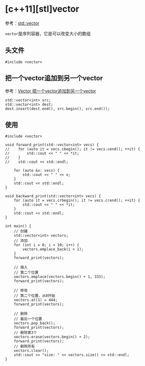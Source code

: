 
# [c++11][stl]vector

参考：[std::vector](http://www.cplusplus.com/reference/vector/vector/)

`vector`是序列容器，它是可以改变大小的数组

## 头文件

```
#include <vector>
```

## 把一个vector追加到另一个vector

参考：[Vector 把一个vector追加到另一个vector](https://blog.csdn.net/Fly_as_tadpole/article/details/82710781)

```
std::vector<int> src;
std::vector<int> dest;
dest.insert(dest.end(), src.begin(), src.end());
```

## 使用

```
#include <vector>

void forward_print(std::vector<int> vecs) {
//    for (auto it = vecs.cbegin(); it != vecs.cend(); ++it) {
//        std::cout << " " << *it;
//    }
//    std::cout << std::endl;

    for (auto &x: vecs) {
        std::cout << " " << x;
    }
    std::cout << std::endl;
}

void backward_print(std::vector<int> vecs) {
    for (auto it = vecs.crbegin(); it != vecs.crend(); ++it) {
        std::cout << " " << *it;
    }
    std::cout << std::endl;
}

int main() {
    // 创建
    std::vector<int> vectors;
    // 添加
    for (int i = 0; i < 10; i++) {
        vectors.emplace_back(i + 1);
    }
    forward_print(vectors);

    // 插入
    // 第二个位置
    vectors.emplace(vectors.begin() + 1, 333);
    forward_print(vectors);

    // 修改
    // 第二个位置，从0开始
    vectors.at(1) = 444;
    forward_print(vectors);

    // 删除
    // 最后一个位置
    vectors.pop_back();
    forward_print(vectors);
    // 删除第3个
    vectors.erase(vectors.begin() + 2);
    forward_print(vectors);
    // 删除所有
    vectors.clear();
    std::cout << "size: " << vectors.size() << std::endl;
}
```